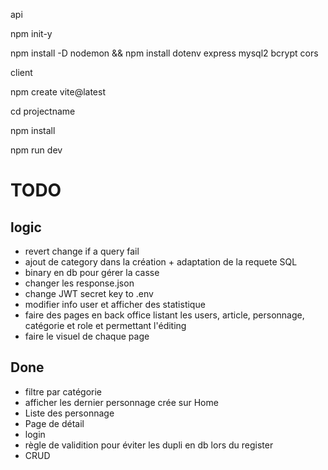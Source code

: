 api

npm init-y 

npm install -D nodemon && npm install dotenv express mysql2 bcrypt cors

client 

npm create vite@latest

cd projectname

npm install

npm run dev

# TODO

## logic
- revert change if a query fail
- ajout de category dans la création + adaptation de la requete SQL
- binary en db pour gérer la casse
- changer les response.json
- change JWT secret key to .env
- modifier info user et afficher des statistique
- faire des pages en back office listant les users, article, personnage, catégorie et role et permettant l'éditing 
- faire le visuel de chaque page

## Done
- filtre par catégorie
- afficher les dernier personnage crée sur Home
- Liste des personnage 
- Page de détail
- login
- règle de validition pour éviter les dupli en db lors du register
- CRUD 